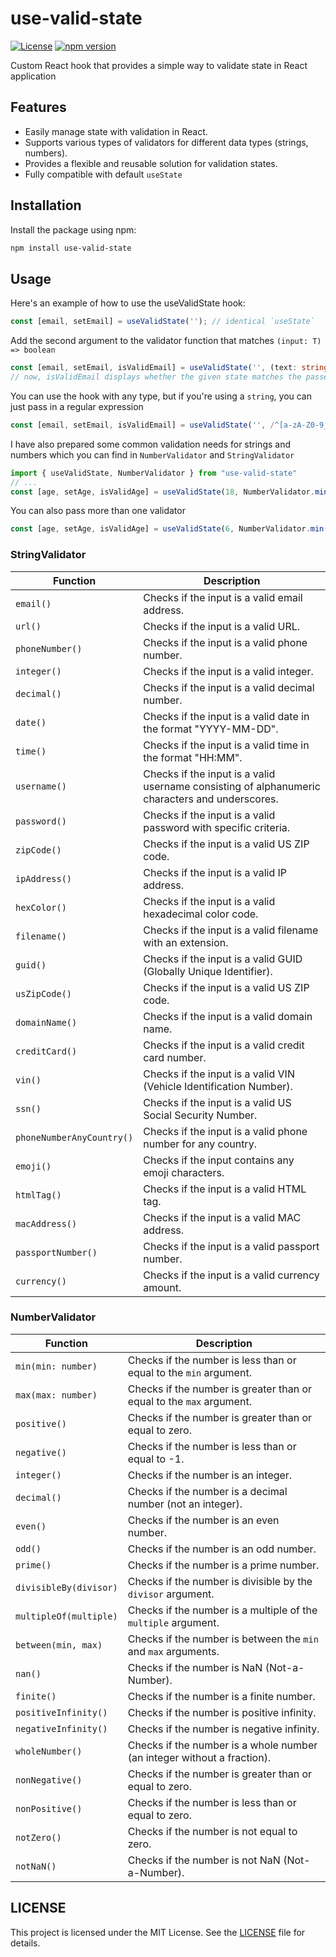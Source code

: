 # use-valid-state

[![License](https://img.shields.io/badge/license-MIT-blue.svg)](https://github.com/xsubject/use-valid-state/blob/main/LICENSE)
[![npm version](https://badge.fury.io/js/use-valid-state.svg)](https://badge.fury.io/js/use-valid-state)

Custom React hook that provides a simple way to validate state in React application

## Features

- Easily manage state with validation in React.
- Supports various types of validators for different data types (strings, numbers).
- Provides a flexible and reusable solution for validation states.
- Fully compatible with default `useState`

## Installation

Install the package using npm:

```bash
npm install use-valid-state
```

## Usage

Here's an example of how to use the useValidState hook:

```typescript
const [email, setEmail] = useValidState(''); // identical `useState`
```
Add the second argument to the validator function that matches `(input: T) => boolean`

```typescript
const [email, setEmail, isValidEmail] = useValidState('', (text: string) => text.length > 5); 
// now, isValidEmail displays whether the given state matches the passed function
```
You can use the hook with any type, but if you're using a `string`, you can just pass in a regular expression
```typescript
const [email, setEmail, isValidEmail] = useValidState('', /^[a-zA-Z0-9_.+-]+@[a-zA-Z0-9-]+\.[a-zA-Z0-9-.]+$/);
```
I have also prepared some common validation needs for strings and numbers which you can find in `NumberValidator` and `StringValidator`
```typescript
import { useValidState, NumberValidator } from "use-valid-state"
// ...
const [age, setAge, isValidAge] = useValidState(18, NumberValidator.min(18));
```
You can also pass more than one validator
```typescript
const [age, setAge, isValidAge] = useValidState(6, NumberValidator.min(6), NumberValidator.max(17));
```

### StringValidator
| Function                  | Description                                                                |
|---------------------------|----------------------------------------------------------------------------|
| `email()`                 | Checks if the input is a valid email address.                               |
| `url()`                   | Checks if the input is a valid URL.                                         |
| `phoneNumber()`           | Checks if the input is a valid phone number.                                |
| `integer()`               | Checks if the input is a valid integer.                                     |
| `decimal()`               | Checks if the input is a valid decimal number.                              |
| `date()`                  | Checks if the input is a valid date in the format "YYYY-MM-DD".             |
| `time()`                  | Checks if the input is a valid time in the format "HH:MM".                  |
| `username()`              | Checks if the input is a valid username consisting of alphanumeric characters and underscores. |
| `password()`              | Checks if the input is a valid password with specific criteria.              |
| `zipCode()`               | Checks if the input is a valid US ZIP code.                                 |
| `ipAddress()`             | Checks if the input is a valid IP address.                                  |
| `hexColor()`              | Checks if the input is a valid hexadecimal color code.                      |
| `filename()`              | Checks if the input is a valid filename with an extension.                  |
| `guid()`                  | Checks if the input is a valid GUID (Globally Unique Identifier).           |
| `usZipCode()`             | Checks if the input is a valid US ZIP code.                                 |
| `domainName()`            | Checks if the input is a valid domain name.                                 |
| `creditCard()`            | Checks if the input is a valid credit card number.                          |
| `vin()`                   | Checks if the input is a valid VIN (Vehicle Identification Number).         |
| `ssn()`                   | Checks if the input is a valid US Social Security Number.                   |
| `phoneNumberAnyCountry()` | Checks if the input is a valid phone number for any country.                |
| `emoji()`                 | Checks if the input contains any emoji characters.                          |
| `htmlTag()`               | Checks if the input is a valid HTML tag.                                    |
| `macAddress()`            | Checks if the input is a valid MAC address.                                 |
| `passportNumber()`        | Checks if the input is a valid passport number.                            |
| `currency()`              | Checks if the input is a valid currency amount.                            |


### NumberValidator
| Function                 | Description                                                         |
|--------------------------|---------------------------------------------------------------------|
| `min(min: number)`       | Checks if the number is less than or equal to the `min` argument.    |
| `max(max: number)`       | Checks if the number is greater than or equal to the `max` argument. |
| `positive()`             | Checks if the number is greater than or equal to zero.               |
| `negative()`             | Checks if the number is less than or equal to -1.                    |
| `integer()`              | Checks if the number is an integer.                                  |
| `decimal()`              | Checks if the number is a decimal number (not an integer).           |
| `even()`                 | Checks if the number is an even number.                              |
| `odd()`                  | Checks if the number is an odd number.                               |
| `prime()`                | Checks if the number is a prime number.                              |
| `divisibleBy(divisor)`   | Checks if the number is divisible by the `divisor` argument.         |
| `multipleOf(multiple)`   | Checks if the number is a multiple of the `multiple` argument.       |
| `between(min, max)`      | Checks if the number is between the `min` and `max` arguments.       |
| `nan()`                  | Checks if the number is NaN (Not-a-Number).                          |
| `finite()`               | Checks if the number is a finite number.                             |
| `positiveInfinity()`     | Checks if the number is positive infinity.                           |
| `negativeInfinity()`     | Checks if the number is negative infinity.                           |
| `wholeNumber()`          | Checks if the number is a whole number (an integer without a fraction). |
| `nonNegative()`          | Checks if the number is greater than or equal to zero.               |
| `nonPositive()`          | Checks if the number is less than or equal to zero.                  |
| `notZero()`              | Checks if the number is not equal to zero.                           |
| `notNaN()`               | Checks if the number is not NaN (Not-a-Number).                      |


## LICENSE
This project is licensed under the MIT License. See the [LICENSE](https://github.com/xsubject/use-valid-state/blob/main/LICENSE) file for details.
